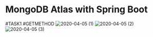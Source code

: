 # MongoDB Atlas with Spring Boot
#TASK1
#GETMETHOD
![2020-04-05 (1)](https://user-images.githubusercontent.com/63153224/78504792-e0de1900-778c-11ea-9edc-188aba2d04a2.png)
![2020-04-05 (2)](https://user-images.githubusercontent.com/63153224/78504927-9f9a3900-778d-11ea-8af6-fcc19602f580.png)
![2020-04-05 (3)](https://user-images.githubusercontent.com/63153224/78504949-c0628e80-778d-11ea-8b06-8ec270339b17.png)
